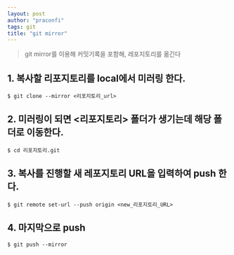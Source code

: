 ```yaml
---
layout: post
author: "praconfi"
tags: git
title: "git mirror"
---
```


> git mirror를 이용해 커밋기록을 포함해, 레포지토리를 옮긴다

## 1️. 복사할 리포지토리를 local에서 미러링 한다.
```
$ git clone --mirror <리포지토리_url>
```

## 2️. 미러링이 되면 <리포지토리> 폴더가 생기는데 해당 폴더로 이동한다.
```
$ cd 리포지토리.git
``` 

## 3. 복사를 진행할 새 레포지토리 URL을 입력하여 push 한다.
```
$ git remote set-url --push origin <new_리포지토리_URL>
``` 

## 4. 마지막으로 push
```
$ git push --mirror
```